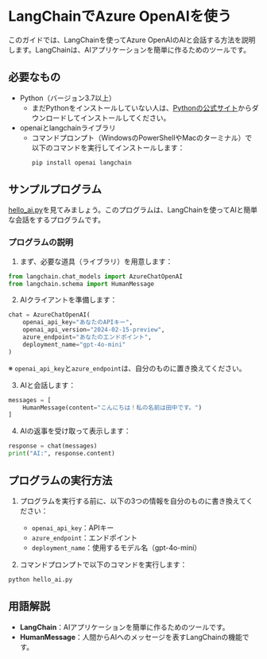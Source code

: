 # LangChainでAzure OpenAIを使う

このガイドでは、LangChainを使ってAzure OpenAIのAIと会話する方法を説明します。LangChainは、AIアプリケーションを簡単に作るためのツールです。

## 必要なもの
- Python（バージョン3.7以上）
  - まだPythonをインストールしていない人は、[Pythonの公式サイト](https://www.python.org/downloads/)からダウンロードしてインストールしてください。
- openaiとlangchainライブラリ
  - コマンドプロンプト（WindowsのPowerShellやMacのターミナル）で以下のコマンドを実行してインストールします：
    ```bash
    pip install openai langchain
    ```

## サンプルプログラム

[hello_ai.py](../../samples/langchain/hello_ai.py)を見てみましょう。このプログラムは、LangChainを使ってAIと簡単な会話をするプログラムです。

### プログラムの説明

1. まず、必要な道具（ライブラリ）を用意します：
```python
from langchain.chat_models import AzureChatOpenAI
from langchain.schema import HumanMessage
```

2. AIクライアントを準備します：
```python
chat = AzureChatOpenAI(
    openai_api_key="あなたのAPIキー",
    openai_api_version="2024-02-15-preview",
    azure_endpoint="あなたのエンドポイント",
    deployment_name="gpt-4o-mini"
)
```
※ `openai_api_key`と`azure_endpoint`は、自分のものに置き換えてください。

3. AIと会話します：
```python
messages = [
    HumanMessage(content="こんにちは！私の名前は田中です。")
]
```

4. AIの返事を受け取って表示します：
```python
response = chat(messages)
print("AI:", response.content)
```

## プログラムの実行方法

1. プログラムを実行する前に、以下の3つの情報を自分のものに書き換えてください：
   - `openai_api_key`：APIキー
   - `azure_endpoint`：エンドポイント
   - `deployment_name`：使用するモデル名（gpt-4o-mini）

2. コマンドプロンプトで以下のコマンドを実行します：
```bash
python hello_ai.py
```

## 用語解説

- **LangChain**：AIアプリケーションを簡単に作るためのツールです。
- **HumanMessage**：人間からAIへのメッセージを表すLangChainの機能です。
